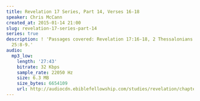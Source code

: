 ```yaml
---
title: Revelation 17 Series, Part 14, Verses 16-18
speaker: Chris McCann
created_at: 2015-01-14 21:00
slug: revelation-17-series-part-14
series: true
description: ! 'Passages covered: Revelation 17:16-18, 2 Thessalonians 2:11-13, Jeremiah
  25:8-9.'
audio:
  mp3_low:
    length: '27:43'
    bitrate: 32 Kbps
    sample_rate: 22050 Hz
    size: 6.3 MB
    size_bytes: 6654109
    url: http://audiocdn.ebiblefellowship.com/studies/revelation/chapter-17/2015.01.14_McCann_-_Revelation_17_Series_Part_14.mp3
---
```

